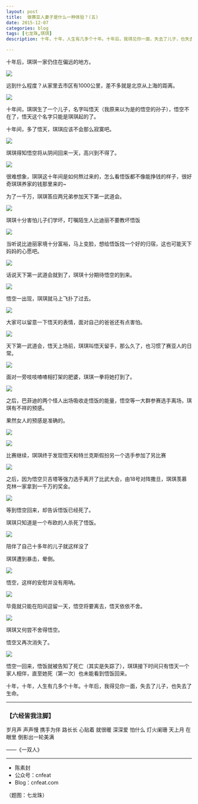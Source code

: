 ```yaml
---
layout: post
title:  做赛亚人妻子是什么一种体验？(五)
date: 2015-12-07
categories: blog
tags: [七龙珠,琪琪]
description: 十年，十年，人生有几多个十年。十年后，我得见你一面，失去了儿子，也失去了生命。

---
```


十年后，琪琪一家仍住在偏远的地方。

![](http://openmindclub.qiniudn.com/team/cnfeat/image/dragonball_chihi_53.jpg)

远到什么程度？从家里去市区有1000公里，差不多就是北京从上海的距离。

![](http://openmindclub.qiniudn.com/team/cnfeat/image/dragonball_chihi_54.jpg)

十年间，琪琪生了一个儿子，名字叫悟天（我原来以为是的悟空的孙子），悟空不在了，悟天这个名字只能是琪琪起的了。

十年间，多了悟天，琪琪应该不会那么寂寞吧。

![](http://openmindclub.qiniudn.com/team/cnfeat/image/dragonball_chihi_55.jpg)

琪琪得知悟空将从阴间回来一天，高兴到不得了。

![](http://openmindclub.qiniudn.com/team/cnfeat/image/dragonball_chihi_56.jpg)

很难想象，琪琪这十年间是如何熬过来的，怎么看悟饭都不像能挣钱的样子，很好奇琪琪养家的钱那里来的~

为了一千万，琪琪答应两兄弟参加天下第一武道会。

![](http://openmindclub.qiniudn.com/team/cnfeat/image/dragonball_chihi_57.jpg)

琪琪十分害怕儿子们学坏，叮嘱陌生人比迪丽不要教坏悟饭


![](http://openmindclub.qiniudn.com/team/cnfeat/image/dragonball_chihi_58.jpg)

当听说比迪丽家境十分富裕，马上变脸，想给悟饭找一个好的归宿，这也可能天下妈妈的心愿吧。

![](http://openmindclub.qiniudn.com/team/cnfeat/image/dragonball_chihi_59.jpg)

话说天下第一武道会就到了，琪琪十分期待悟空的到来。

![](http://openmindclub.qiniudn.com/team/cnfeat/image/dragonball_chihi_60.jpg)

悟空一出现，琪琪就马上飞扑了过去。

![](http://openmindclub.qiniudn.com/team/cnfeat/image/dragonball_chihi_61.jpg)

大家可以留意一下悟天的表情，面对自己的爸爸还有点害怕。

![](http://openmindclub.qiniudn.com/team/cnfeat/image/dragonball_chihi_62.jpg)

天下第一武道会，悟天上场前，琪琪叫悟天留手，那么久了，也习惯了赛亚人的日常。

![](http://openmindclub.qiniudn.com/team/cnfeat/image/dragonball_chihi_63.jpg)

面对一旁吱吱喳喳相打架的肥婆，琪琪一拳将她打到了。

![](http://openmindclub.qiniudn.com/team/cnfeat/image/dragonball_chihi_64.jpg)

之后，巴菲迪的两个怪人出场吸收走悟饭的能量，悟空等一大群参赛选手离场，琪琪有不祥的预感。

果然女人的预感是准确的。

![](http://openmindclub.qiniudn.com/team/cnfeat/image/dragonball_chihi_65.jpg)



![](http://openmindclub.qiniudn.com/team/cnfeat/image/dragonball_chihi_66.jpg)

比赛继续，琪琪终于发现悟天和特兰克斯假扮另一个选手参加了另比赛

![](http://openmindclub.qiniudn.com/team/cnfeat/image/dragonball_chihi_67.jpg)

之后，因为悟空贝吉塔等强力选手离开了比武大会，由18号对阵撒旦，琪琪羡慕克林一家拿到一千万的奖金。

![](http://openmindclub.qiniudn.com/team/cnfeat/image/dragonball_chihi_68.jpg)

等到悟空回来，却告诉悟饭已经死了。

琪琪只知道是一个布欧的人杀死了悟饭。

![](http://openmindclub.qiniudn.com/team/cnfeat/image/dragonball_chihi_69.jpg)

陪伴了自己十多年的儿子就这样没了

琪琪遭到暴击，晕倒。

![](http://openmindclub.qiniudn.com/team/cnfeat/image/dragonball_chihi_70.jpg)

悟空，这样的安慰并没有用呐。

![](http://openmindclub.qiniudn.com/team/cnfeat/image/dragonball_chihi_71.jpg)

毕竟就只能在阳间逗留一天，悟空将要离去，悟天依依不舍。

![](http://openmindclub.qiniudn.com/team/cnfeat/image/dragonball_chihi_72.jpg)

琪琪又何尝不舍得悟空。

悟空又再次消失了。

![](http://openmindclub.qiniudn.com/team/cnfeat/image/dragonball_chihi_73.jpg)

悟空一回来，悟饭就被告知了死亡（其实是失踪了），琪琪接下时间只有悟天一个家人相伴，直至她死（第一次）也未能看到悟饭回来。

十年，十年，人生有几多个十年。十年后，我得见你一面，失去了儿子，也失去了生命。



----

### **【六经皆我注脚】**


岁月声 声声慢 携手为伴
路长长 心贴着 就很暖
深深爱 怕什么 灯火阑珊
天上月 在眼里 倒影出一轮美满 



——《一双人》



----

- 陈素封
- 公众号：cnfeat
- Blog：cnfeat.com

（题图：七龙珠）

